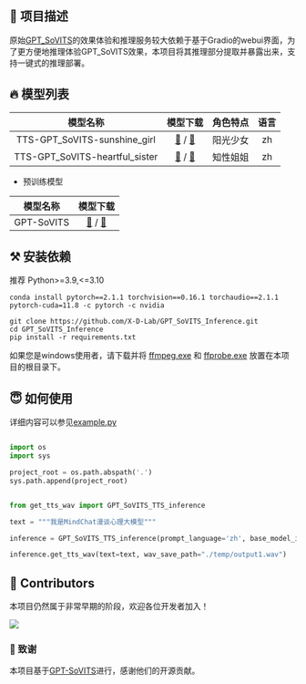 
## 👏 项目描述

原始[GPT_SoVITS](https://github.com/RVC-Boss/GPT-SoVITS)的效果体验和推理服务较大依赖于基于Gradio的webui界面，为了更方便地推理体验GPT_SoVITS效果，本项目将其推理部分提取并暴露出来，支持一键式的推理部署。

## 🔥 模型列表

| 模型名称 | 模型下载 | 角色特点 | 语言 |
| :----: | :----: | :----: | :----: |
| TTS-GPT_SoVITS-sunshine_girl | [🤗]() / [🤖](https://modelscope.cn/models/X-D-Lab/TTS-GPT_SoVITS-sunshine_girl/summary) | 阳光少女 | zh |
| TTS-GPT_SoVITS-heartful_sister | [🤗]() / [🤖](https://modelscope.cn/models/X-D-Lab/TTS-GPT_SoVITS-heartful_sister/summary) | 知性姐姐 | zh |

- 预训练模型

| 模型名称 | 模型下载 |
| :----: | :----: |
| GPT-SoVITS | [🤗]() / [🤖](https://modelscope.cn/models/X-D-Lab/TTS-GPT_SoVITS-pretrained_models/summary) |


## ⚒️ 安装依赖

推荐 Python>=3.9,<=3.10

```
conda install pytorch==2.1.1 torchvision==0.16.1 torchaudio==2.1.1 pytorch-cuda=11.8 -c pytorch -c nvidia

git clone https://github.com/X-D-Lab/GPT_SoVITS_Inference.git
cd GPT_SoVITS_Inference
pip install -r requirements.txt
```
如果您是windows使用者，请下载并将 [ffmpeg.exe](https://huggingface.co/lj1995/VoiceConversionWebUI/blob/main/ffmpeg.exe) 和 [ffprobe.exe](https://huggingface.co/lj1995/VoiceConversionWebUI/blob/main/ffprobe.exe) 放置在本项目的根目录下。


## 😇 如何使用

详细内容可以参见[example.py](./example.py)

```Python

import os
import sys

project_root = os.path.abspath('.')
sys.path.append(project_root)


from get_tts_wav import GPT_SoVITS_TTS_inference

text = """我是MindChat漫谈心理大模型"""

inference = GPT_SoVITS_TTS_inference(prompt_language='zh', base_model_id='X-D-Lab/TTS-GPT_SoVITS-pretrained_models', audio_model_id='X-D-Lab/TTS-GPT_SoVITS-sunshine_girl')

inference.get_tts_wav(text=text, wav_save_path="./temp/output1.wav")

```
## 👏 Contributors
本项目仍然属于非常早期的阶段，欢迎各位开发者加入！

<a href="https://github.com/thomas-yanxin/Sunsimiao/graphs/contributors">
  <img src="https://contrib.rocks/image?repo=X-D-Lab/GPT_SoVITS_Inference" />
</a>  

### 🙇‍ 致谢

本项目基于[GPT-SoVITS](https://github.com/RVC-Boss/GPT-SoVITS)进行，感谢他们的开源贡献。
